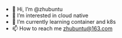 - 👋 Hi, I’m @zhubuntu
- 👀 I’m interested in cloud native
- 🌱 I’m currently learning container and k8s
- 📫 How to reach me zhubuntu@163.com

<!---
zhubuntu/zhubuntu is a ✨ special ✨ repository because its `README.md` (this file) appears on your GitHub profile.
You can click the Preview link to take a look at your changes.
--->
